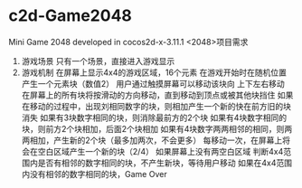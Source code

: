 # c2d-Game2048
Mini Game 2048 developed in cocos2d-x-3.11.1
<2048>项目需求
1. 游戏场景
只有一个场景，直接进入游戏显示
2. 游戏机制
  在屏幕上显示4x4的游戏区域，16个元素
  在游戏开始时在随机位置产生一个元素块（数值2）
  用户通过触摸屏幕可以移动该块向 上下左右移动
  在屏幕上的所有块将按滑动的方向移动，直到移动到顶点或被其他块挡住
  如果在移动的过程中，出现刘相同数字的块，则相加产生一个新的快在前方旧的块消失
  如果有3块数字相同的块，则消除最前方的2个块
  如果有4块数字相同的块，则前方2个块相加，后面2个块相加
  如果有4块数字两两相邻的相同，则两两相加，产生新的2个块（最多加两次，不会更多）
  每移动一次，在屏幕上将会在空白区域产生一个新的块（2/4）
  如果屏幕上没有两空白区域
    判断4x4范围内是否有相邻的数字相同的块，不产生新块，等待用户移动
    如果在4x4范围内没有相邻的数字相同的块，Game Over
